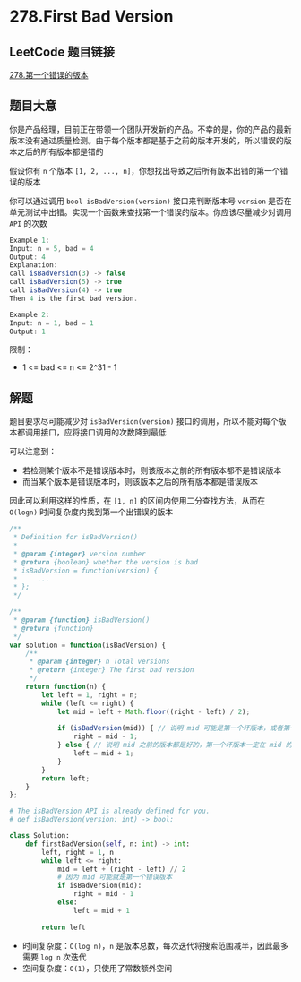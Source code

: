 # 278.First Bad Version

## LeetCode 题目链接

[278.第一个错误的版本](https://leetcode.cn/problems/first-bad-version/)

## 题目大意

你是产品经理，目前正在带领一个团队开发新的产品。不幸的是，你的产品的最新版本没有通过质量检测。由于每个版本都是基于之前的版本开发的，所以错误的版本之后的所有版本都是错的

假设你有 `n` 个版本 `[1, 2, ..., n]`，你想找出导致之后所有版本出错的第一个错误的版本

你可以通过调用 `bool isBadVersion(version)` 接口来判断版本号 `version` 是否在单元测试中出错。实现一个函数来查找第一个错误的版本。你应该尽量减少对调用 `API` 的次数

```js
Example 1:
Input: n = 5, bad = 4
Output: 4
Explanation:
call isBadVersion(3) -> false
call isBadVersion(5) -> true
call isBadVersion(4) -> true
Then 4 is the first bad version.

Example 2:
Input: n = 1, bad = 1
Output: 1
```

限制：
- 1 <= bad <= n <= 2^31 - 1

## 解题

题目要求尽可能减少对 `isBadVersion(version)` 接口的调用，所以不能对每个版本都调用接口，应将接口调用的次数降到最低

可以注意到：
- 若检测某个版本不是错误版本时，则该版本之前的所有版本都不是错误版本
- 而当某个版本是错误版本时，则该版本之后的所有版本都是错误版本
  
因此可以利用这样的性质，在 `[1, n]` 的区间内使用二分查找方法，从而在 `O(logn)` 时间复杂度内找到第一个出错误的版本

```js
/**
 * Definition for isBadVersion()
 * 
 * @param {integer} version number
 * @return {boolean} whether the version is bad
 * isBadVersion = function(version) {
 *     ...
 * };
 */

/**
 * @param {function} isBadVersion()
 * @return {function}
 */
var solution = function(isBadVersion) {
    /**
     * @param {integer} n Total versions
     * @return {integer} The first bad version
     */
    return function(n) {
        let left = 1, right = n;
        while (left <= right) {
            let mid = left + Math.floor((right - left) / 2);
            
            if (isBadVersion(mid)) { // 说明 mid 可能是第一个坏版本，或者第一个坏版本在 mid 的左侧
                right = mid - 1;
            } else { // 说明 mid 之前的版本都是好的，第一个坏版本一定在 mid 的右侧
                left = mid + 1;
            }
        }
        return left;
    }
};
```
```python
# The isBadVersion API is already defined for you.
# def isBadVersion(version: int) -> bool:

class Solution:
    def firstBadVersion(self, n: int) -> int:
        left, right = 1, n
        while left <= right:
            mid = left + (right - left) // 2
            # 因为 mid 可能就是第一个错误版本
            if isBadVersion(mid):
                right = mid - 1
            else:
                left = mid + 1
        
        return left
```

- 时间复杂度：`O(log n)`，`n` 是版本总数，每次迭代将搜索范围减半，因此最多需要 `log n` 次迭代
- 空间复杂度：`O(1)`，只使用了常数额外空间